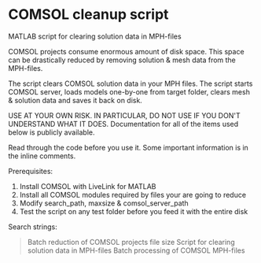 # COMSOL cleanup script
MATLAB script for clearing solution data in MPH-files

COMSOL projects consume enormous amount of disk space. This space can be drastically reduced by removing solution & mesh data from the MPH-files.

The script clears COMSOL solution data in your MPH files. The script starts COMSOL server, loads models one-by-one from target folder, clears mesh & solution data and saves it back on disk. 

USE AT YOUR OWN RISK.
IN PARTICULAR, DO NOT USE IF YOU DON'T UNDERSTAND WHAT IT DOES. Documentation for all of the items used below is publicly available.

Read through the code before you use it. Some important information is in the inline comments.

Prerequisites:
1) Install COMSOL with LiveLink for MATLAB
2) Install all COMSOL modules required by files your are going to reduce 
3) Modify search_path, maxsize & comsol_server_path
4) Test the script on any test folder before you feed it with the entire disk

Search strings:
> Batch reduction of COMSOL projects file size
> Script for clearing solution data in MPH-files
> Batch processing of COMSOL MPH-files
